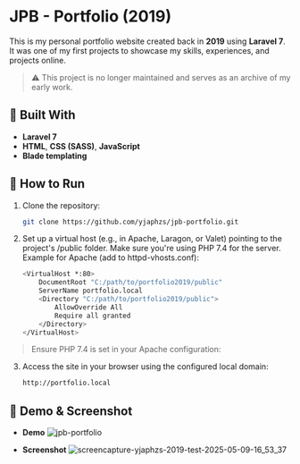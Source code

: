 # JPB - Portfolio (2019)

This is my personal portfolio website created back in **2019** using **Laravel 7**. It was one of my first projects to showcase my skills, experiences, and projects online.

> ⚠️ This project is no longer maintained and serves as an archive of my early work.

## 🔧 Built With

- **Laravel 7**
- **HTML**, **CSS (SASS)**, **JavaScript**
- **Blade templating**

## 🚀 How to Run

1. Clone the repository:
   ```bash
   git clone https://github.com/yjaphzs/jpb-portfolio.git

2. Set up a virtual host (e.g., in Apache, Laragon, or Valet) pointing to the project's /public folder. Make sure you're using PHP 7.4 for the server.
Example for Apache (add to httpd-vhosts.conf):
    ```bash
    <VirtualHost *:80>
        DocumentRoot "C:/path/to/portfolio2019/public"
        ServerName portfolio.local
        <Directory "C:/path/to/portfolio2019/public">
            AllowOverride All
            Require all granted
        </Directory>
    </VirtualHost>

  > Ensure PHP 7.4 is set in your Apache configuration:

3. Access the site in your browser using the configured local domain:
    ```bash
    http://portfolio.local

## 📸 Demo & Screenshot
- **Demo**
![jpb-portfolio](https://github.com/user-attachments/assets/a540948a-482c-4ebe-9ae1-bba573c32751)

- **Screenshot**
![screencapture-yjaphzs-2019-test-2025-05-09-16_53_37](https://github.com/user-attachments/assets/a4aeb4a7-8c86-4797-899e-4b1c83953003)


